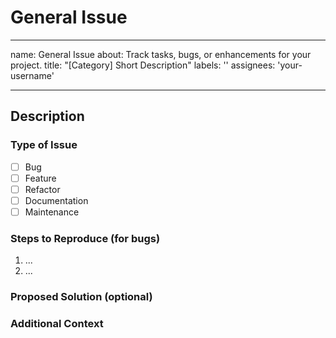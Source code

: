 # General Issue

______________________________________________________________________

name: General Issue about: Track tasks, bugs, or enhancements for your project.
title: "[Category] Short Description" labels: '' assignees: 'your-username'

______________________________________________________________________

## **Description**

<!-- What needs to be done? Why is this important? -->

### **Type of Issue**

- [ ] Bug
- [ ] Feature
- [ ] Refactor
- [ ] Documentation
- [ ] Maintenance

### **Steps to Reproduce (for bugs)**

1. ...
1. ...

### **Proposed Solution (optional)**

<!-- Ideas on how to approach the problem -->

### **Additional Context**

<!-- Links to code snippets, screenshots, or related issues -->
